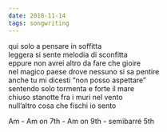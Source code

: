 ```yaml
---
date: 2018-11-14
tags: songwriting
---
```

qui solo a pensare in soffitta  
leggera si sente melodia di sconfitta  
eppure non avrei altro da fare che gioire  
nel magico paese drove nessuno si sa pentire  
anche tu mi dicesti “non posso aspettare”  
sentendo solo tormenta e forte il mare  
chiuso stanotte fra i muri nel vento  
null’altro cosa che fischi io sento

Am - Am on 7th - Am on 9th - semibarré 5th
